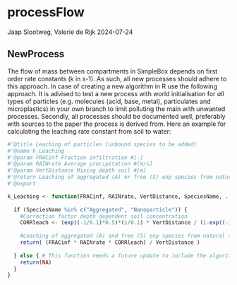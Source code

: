 processFlow
================
Jaap Slootweg, Valerie de Rijk
2024-07-24

## NewProcess

The flow of mass between compartments in SimpleBox depends on first
order rate constants (k in s-1). As such, all new processes should
adhere to this approach. In case of creating a new algorithm in R use
the following approach. It is advised to test a new process with world
initialisation for *all* types of particles (e.g. molecules (acid, base,
metal), particulates and microplastics) in your own branch to limit
polluting the main with unwanted processes. Secondly, all processes
should be documented well, preferably with sources to the paper the
process is derived from. Here an example for calculating the leaching
rate constant from soil to water:

``` r
#'@title Leaching of particles (unbound species to be added)
#'@name k_Leaching
#'@param FRACinf Fraction infiltration #[-]
#'@param RAINrate Average precipitation #[m/s]
#'@param VertDistance Mixing depth soil #[m]
#'@return Leaching of aggregated (A) or free (S) enp species from natural soil #[s-1]
#'@export

k_Leaching <- function(FRACinf, RAINrate, VertDistance, SpeciesName, ...){ #k_ Leaching
  
  if (SpeciesName %in% c("Aggregated", "Nanoparticle")) {
    #Correction factor depth dependent soil concentration
    CORRleach <- (exp((-1/0.1)*0.5)*(1/0.1) * VertDistance / (1-exp((-1/0.1) * VertDistance))) #[-]
    
    #Leaching of aggregated (A) and free (S) enp species from natural soil [s-1]
    return( (FRACinf * RAINrate * CORRleach) / VertDistance )
    
  } else { # This function needs a future update to include the algorithm for the unbound species!
    return(NA)
  }
}
```
